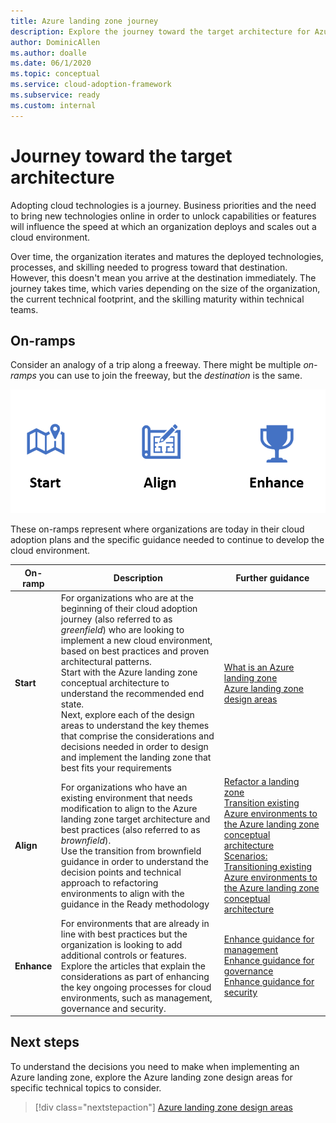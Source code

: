 ```yaml
---
title: Azure landing zone journey
description: Explore the journey toward the target architecture for Azure landing zones.
author: DominicAllen
ms.author: doalle
ms.date: 06/1/2020
ms.topic: conceptual
ms.service: cloud-adoption-framework
ms.subservice: ready
ms.custom: internal
---
```


# Journey toward the target architecture

Adopting cloud technologies is a journey. Business priorities and the need to bring new technologies online in order to unlock capabilities or features will influence the speed at which an organization deploys and scales out a cloud environment.

Over time, the organization iterates and matures the deployed technologies, processes, and skilling needed to progress toward that destination. However, this doesn't mean you arrive at the destination immediately. The journey takes time, which varies depending on the size of the organization, the current technical footprint, and the skilling maturity within technical teams.

## On-ramps

Consider an analogy of a trip along a freeway. There might be multiple *on-ramps* you can use to join the freeway, but the *destination* is the same.

![Diagram of Azure landing zone journey on-ramps.](../../_images/ready/alz-journey.png)

These on-ramps represent where organizations are today in their cloud adoption plans and the specific guidance needed to continue to develop the cloud environment.

| On-ramp | Description | Further guidance |
|--|--|--|
| **Start** | For organizations who are at the beginning of their cloud adoption journey (also referred to as *greenfield*) who are looking to implement a new cloud environment, based on best practices and proven architectural patterns. <br> Start with the Azure landing zone conceptual architecture to understand the recommended end state. <br> Next, explore each of the design areas to understand the key themes that comprise the considerations and decisions needed in order to design and implement the landing zone that best fits your requirements | [What is an Azure landing zone](./index.md) <br> [Azure landing zone design areas](./design-areas.md) |
| **Align** | For organizations who have an existing environment that needs modification to align to the Azure landing zone target architecture and best practices (also referred to as *brownfield*). <br> Use the transition from brownfield guidance in order to understand the decision points and technical approach to refactoring environments to align with the guidance in the Ready methodology | [Refactor a landing zone](./refactor.md) <br> [Transition existing Azure environments to the Azure landing zone conceptual architecture](./../enterprise-scale/transition.md) <br> [Scenarios: Transitioning existing Azure environments to the Azure landing zone conceptual architecture](./align-scenarios.md) |
| **Enhance** | For environments that are already in line with best practices but the organization is looking to add additional controls or features. <br> Explore the articles that explain the considerations as part of enhancing the key ongoing processes for cloud environments, such as management, governance and security. | [Enhance guidance for management](../considerations/landing-zone-operations.md) <br> [Enhance guidance for governance](../considerations/landing-zone-governance.md) <br> [Enhance guidance for security](../considerations/landing-zone-security.md) |

## Next steps

To understand the decisions you need to make when implementing an Azure landing zone, explore the Azure landing zone design areas for specific technical topics to consider.

> [!div class="nextstepaction"]
> [Azure landing zone design areas](./design-areas.md)
